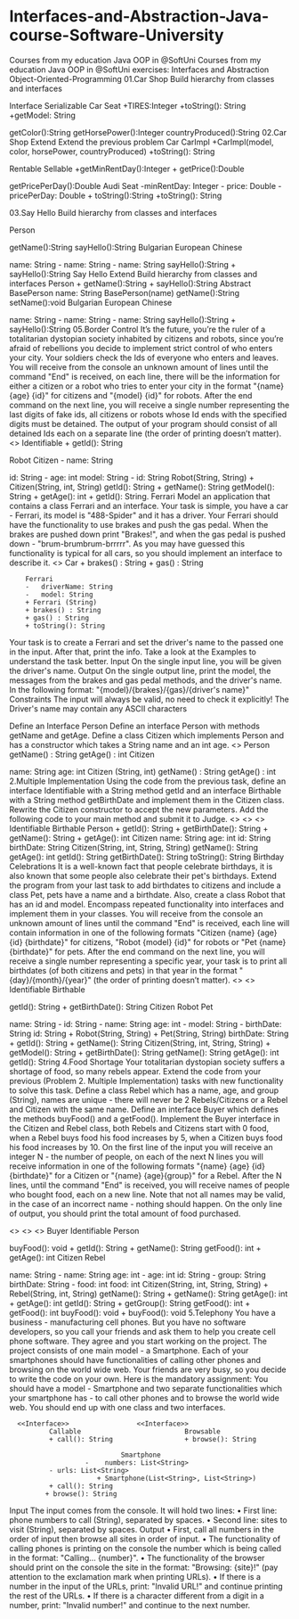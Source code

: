 # Interfaces-and-Abstraction-Java-course-Software-University
Courses from my education Java OOP in @SoftUni
Courses from my education Java OOP in @SoftUni exercises: Interfaces and Abstraction Object-Oriented-Programming 01.Car Shop Build hierarchy from classes and interfaces

Interface Serializable Car Seat +TIRES:Integer +toString(): String +getModel: String

getColor():String
getHorsePower():Integer
countryProduced():String
02.Car Shop Extend Extend the previous problem Car CarImpl +CarImpl(model, color, horsePower, countryProduced) +toString(): String

Rentable Sellable +getMinRentDay():Integer + getPrice():Double

getPricePerDay():Double
Audi Seat -minRentDay: Integer - price: Double -pricePerDay: Double + toString():String +toString(): String

03.Say Hello Build hierarchy from classes and interfaces

Person

getName():String
sayHello():String
Bulgarian European Chinese

name: String - name: String - name: String
sayHello():String + sayHello():String
Say Hello Extend Build hierarchy from classes and interfaces Person + getName():String + sayHello():String Abstract BasePerson
name: String
BasePerson(name)
getName():String
setName():void
Bulgarian European Chinese

name: String - name: String - name: String
sayHello():String + sayHello():String
05.Border Control It’s the future, you’re the ruler of a totalitarian dystopian society inhabited by citizens and robots, since you’re afraid of rebellions you decide to implement strict control of who enters your city. Your soldiers check the Ids of everyone who enters and leaves. You will receive from the console an unknown amount of lines until the command "End" is received, on each line, there will be the information for either a citizen or a robot who tries to enter your city in the format "{name} {age} {id}" for citizens and "{model} {id}" for robots.
After the end command on the next line, you will receive a single number representing the last digits of fake ids, all citizens or robots whose Id ends with the specified digits must be detained. The output of your program should consist of all detained Ids each on a separate line (the order of printing doesn’t matter). <> Identifiable + getId(): String

Robot Citizen - name: String

id: String - age: int
model: String - id: String
Robot(String, String) + Citizen(String, int, String)
getId(): String + getName(): String
getModel(): String + getAge(): int + getId(): String.
Ferrari Model an application that contains a class Ferrari and an interface. Your task is simple, you have a car - Ferrari, its model is "488-Spider" and it has a driver. Your Ferrari should have the functionality to use brakes and push the gas pedal. When the brakes are pushed down print "Brakes!", and when the gas pedal is pushed down - "brum-brumbrum-brrrrr". As you may have guessed this functionality is typical for all cars, so you should implement an interface to describe it. <> Car + brakes() : String + gas() : String

        Ferrari
        -	driverName: String 
        -	model: String
        + Ferrari (String) 
        + brakes() : String 
        + gas() : String 
        + toString(): String
Your task is to create a Ferrari and set the driver's name to the passed one in the input. After that, print the info. Take a look at the Examples to understand the task better. Input On the single input line, you will be given the driver's name. Output On the single output line, print the model, the messages from the brakes and gas pedal methods, and the driver's name. In the following format: "{model}/{brakes}/{gas}/{driver's name}" Constraints The input will always be valid, no need to check it explicitly! The Driver's name may contain any ASCII characters

Define an Interface Person Define an interface Person with methods getName and getAge. Define a class Citizen which implements Person and has a constructor which takes a String name and an int age. <> Person
getName() : String
getAge() : int
Citizen

name: String
age: int
Citizen (String, int)
getName() : String
getAge() : int 2.Multiple Implementation Using the code from the previous task, define an interface Identifiable with a String method getId and an interface Birthable with a String method getBirthDate and implement them in the Citizen class. Rewrite the Citizen constructor to accept the new parameters. Add the following code to your main method and submit it to Judge. <> <> <> Identifiable Birthable Person + getId(): String + getBirthDate(): String + getName(): String + getAge(): int Citizen
name: String
age: int
id: String
birthDate: String
Citizen(String, int, String, String)
getName(): String
getAge(): int
getId(): String
getBirthDate(): String
toString(): String
Birthday Celebrations It is a well-known fact that people celebrate birthdays, it is also known that some people also celebrate their pet's birthdays. Extend the program from your last task to add birthdates to citizens and include a class Pet, pets have a name and a birthdate. Also, create a class Robot that has an id and model. Encompass repeated functionality into interfaces and implement them in your classes. You will receive from the console an unknown amount of lines until the command "End" is received, each line will contain information in one of the following formats "Citizen {name} {age} {id} {birthdate}" for citizens, "Robot {model} {id}" for robots or "Pet {name} {birthdate}" for pets. After the end command on the next line, you will receive a single number representing a specific year, your task is to print all birthdates (of both citizens and pets) in that year in the format "{day}/{month}/{year}" (the order of printing doesn’t matter).
<> <> Identifiable Birthable

getId(): String + getBirthDate(): String
Citizen Robot Pet

name: String - id: String - name: String
age: int - model: String - birthDate: String id: String + Robot(String, String) + Pet(String, String) birthDate: String + getId(): String + getName(): String
Citizen(String, int, String, String) + getModel(): String + getBirthDate(): String
getName(): String
getAge(): int
getId(): String
4.Food Shortage Your totalitarian dystopian society suffers a shortage of food, so many rebels appear. Extend the code from your previous (Problem 2. Multiple Implementation) tasks with new functionality to solve this task. Define a class Rebel which has a name, age, and group (String), names are unique - there will never be 2 Rebels/Citizens or a Rebel and Citizen with the same name. Define an interface Buyer which defines the methods buyFood() and a getFood(). Implement the Buyer interface in the Citizen and Rebel class, both Rebels and Citizens start with 0 food, when a Rebel buys food his food increases by 5, when a Citizen buys food his food increases by 10. On the first line of the input you will receive an integer N - the number of people, on each of the next N lines you will receive information in one of the following formats "{name} {age} {id} {birthdate}" for a Citizen or "{name} {age}{group}" for a Rebel. After the N lines, until the command "End" is received, you will receive names of people who bought food, each on a new line. Note that not all names may be valid, in the case of an incorrect name - nothing should happen. On the only line of output, you should print the total amount of food purchased.

<> <> <> Buyer Identifiable Person

buyFood(): void + getId(): String + getName(): String
getFood(): int + getAge(): int
Citizen Rebel

name: String - name: String
age: int - age: int
id: String - group: String
birthDate: String - food: int
food: int
Citizen(String, int, String, String) + Rebel(String, int, String)
getName(): String + getName(): String
getAge(): int + getAge(): int
getId(): String + getGroup(): String
getFood(): int + getFood(): int
buyFood(): void + buyFood(): void
5.Telephony You have a business - manufacturing cell phones. But you have no software developers, so you call your friends and ask them to help you create cell phone software. They agree and you start working on the project. The project consists of one main model - a Smartphone. Each of your smartphones should have functionalities of calling other phones and browsing on the world wide web. Your friends are very busy, so you decide to write the code on your own. Here is the mandatory assignment: You should have a model - Smartphone and two separate functionalities which your smartphone has - to call other phones and to browse the world wide web. You should end up with one class and two interfaces.

      <<Interface>>                 <<Interface>> 
		      Callable			          		Browsable
			  + call(): String					+ browse(): String

					          	Smartphone
				  	   -	numbers: List<String> 
              -	urls: List<String>
					      + Smartphone(List<String>, List<String>) 
              + call(): String 
             + browse(): String
Input The input comes from the console. It will hold two lines: • First line: phone numbers to call (String), separated by spaces. • Second line: sites to visit (String), separated by spaces. Output • First, call all numbers in the order of input then browse all sites in order of input. • The functionality of calling phones is printing on the console the number which is being called in the format: "Calling... {number}". • The functionality of the browser should print on the console the site in the format: "Browsing: {site}!" (pay attention to the exclamation mark when printing URLs). • If there is a number in the input of the URLs, print: "Invalid URL!" and continue printing the rest of the URLs. • If there is a character different from a digit in a number, print: "Invalid number!" and continue to the next number.
